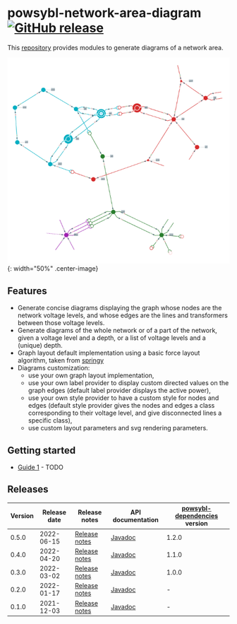 # powsybl-network-area-diagram [![GitHub release](https://img.shields.io/github/release/powsybl/powsybl-network-area-diagram.svg?sort=semver)](https://github.com/powsybl/powsybl-network-area-diagram/releases/)
This [repository](https://github.com/powsybl/powsybl-network-area-diagram) provides modules to generate diagrams of a network area.

![nad-example](./img/powsybl-network-area-diagram/diagram-example.png){: width="50%" .center-image}

## Features
- Generate concise diagrams displaying the graph whose nodes are the network voltage levels, and whose edges are the lines and transformers between those voltage levels. 
- Generate diagrams of the whole network or of a part of the network, given a voltage level and a depth, or a list of voltage levels and a (unique) depth.
- Graph layout default implementation using a basic force layout algorithm, taken from [springy](https://github.com/dhotson/springy)
- Diagrams customization:
     - use your own graph layout implementation,
     - use your own label provider to display custom directed values on the graph edges (default label provider displays the active power),
     - use your own style provider to have a custom style for nodes and edges (default style provider gives the nodes and edges a class corresponding to their voltage level, and give disconnected lines a specific class),
     - use custom layout parameters and svg rendering parameters.

## Getting started

- [Guide 1]() - TODO


## Releases

| Version | Release date | Release notes                                                                                | API documentation                                                                           | [powsybl-dependencies](https://github.com/powsybl/powsybl-dependencies) version |
|---------|--------------|----------------------------------------------------------------------------------------------|---------------------------------------------------------------------------------------------|---------------------------------------------------------------------------------|
| 0.5.0   | 2022-06-15   | [Release notes](https://github.com/powsybl/powsybl-network-area-diagram/releases/tag/v0.5.0) | [Javadoc](https://javadoc.io/doc/com.powsybl/powsybl-network-area-diagram/0.5.0/index.html) | 1.2.0                                                                           |
| 0.4.0   | 2022-04-20   | [Release notes](https://github.com/powsybl/powsybl-network-area-diagram/releases/tag/v0.4.0) | [Javadoc](https://javadoc.io/doc/com.powsybl/powsybl-network-area-diagram/0.4.0/index.html) | 1.1.0                                                                           |
| 0.3.0   | 2022-03-02   | [Release notes](https://github.com/powsybl/powsybl-network-area-diagram/releases/tag/v0.3.0) | [Javadoc](https://javadoc.io/doc/com.powsybl/powsybl-network-area-diagram/0.3.0/index.html) | 1.0.0                                                                           |
| 0.2.0   | 2022-01-17   | [Release notes](https://github.com/powsybl/powsybl-network-area-diagram/releases/tag/v0.2.0) | [Javadoc](https://javadoc.io/doc/com.powsybl/powsybl-network-area-diagram/0.2.0/index.html) | -                                                                               |
| 0.1.0   | 2021-12-03   | [Release notes](https://github.com/powsybl/powsybl-network-area-diagram/releases/tag/v0.1.0) | [Javadoc](https://javadoc.io/doc/com.powsybl/powsybl-network-area-diagram/0.1.0/index.html) | -                                                                               |

